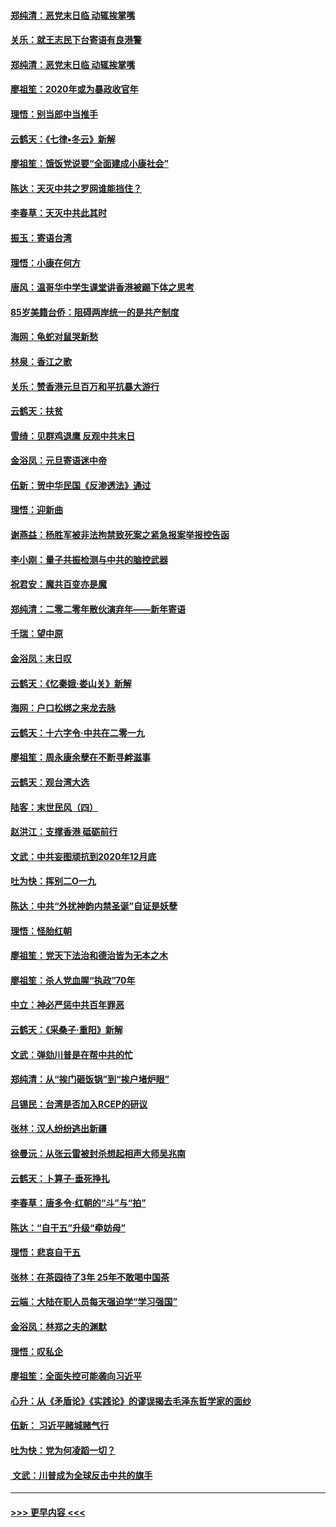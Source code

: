 #### [郑纯清：恶党末日临 动辄挨掌嘴](../pages/nsc993/n11769912.md?t=01060444) 
#### [关乐：就王志民下台寄语有良港警](../pages/nsc993/n11769903.md?t=01060444) 
#### [郑纯清：恶党末日临 动辄挨掌嘴](../pages/nsc993/n11769356.md?t=01060444) 
#### [廖祖笙：2020年或为暴政收官年](../pages/nsc993/n11768216.md?t=01060444) 
#### [理悟：别当郎中当推手](../pages/nsc993/n11768243.md?t=01060444) 
#### [云鹤天：《七律▪冬云》新解](../pages/nsc993/n11768204.md?t=01060444) 
#### [廖祖笙：饿饭党说要“全面建成小康社会”](../pages/nsc993/n11767482.md?t=01060444) 
#### [陈达：天灭中共之罗网谁能挡住？](../pages/nsc993/n11767465.md?t=01060444) 
#### [李春草：天灭中共此其时](../pages/nsc993/n11767452.md?t=01060444) 
#### [振玉：寄语台湾](../pages/nsc993/n11767432.md?t=01060444) 
#### [理悟：小康在何方](../pages/nsc993/n11767394.md?t=01060444) 
#### [唐风：温哥华中学生课堂讲香港被踢下体之思考](../pages/nsc993/n11766848.md?t=01060444) 
#### [85岁美籍台侨：阻碍两岸统一的是共产制度](../pages/nsc993/n11765043.md?t=01060444) 
#### [海网：龟蛇对鼠哭新愁](../pages/nsc993/n11764895.md?t=01060444) 
#### [林泉：香江之歌](../pages/nsc993/n11764415.md?t=01060444) 
#### [关乐：赞香港元旦百万和平抗暴大游行](../pages/nsc993/n11764382.md?t=01060444) 
#### [云鹤天：扶贫](../pages/nsc993/n11764245.md?t=01060444) 
#### [雪绮：见群鸡退鹰  反观中共末日](../pages/nsc993/n11762112.md?t=01060444) 
#### [金浴凤：元旦寄语迷中帝](../pages/nsc993/n11761788.md?t=01060444) 
#### [伍新：贺中华民国《反渗透法》通过](../pages/nsc993/n11761994.md?t=01060444) 
#### [理悟：迎新曲](../pages/nsc993/n11761152.md?t=01060444) 
#### [谢燕益：杨胜军被非法拘禁致死案之紧急报案举报控告函](../pages/nsc993/n11756134.md?t=01060444) 
#### [李小刚：量子共振检测与中共的脑控武器](../pages/nsc993/n11754518.md?t=01060444) 
#### [祝君安：魔共百变亦是魔](../pages/nsc993/n11754469.md?t=01060444) 
#### [郑纯清：二零二零年散伙演弃年——新年寄语](../pages/nsc993/n11754195.md?t=01060444) 
#### [千瑞：望中原](../pages/nsc993/n11754159.md?t=01060444) 
#### [金浴凤：末日叹](../pages/nsc993/n11752359.md?t=01060444) 
#### [云鹤天：《忆秦娥‧娄山关》新解](../pages/nsc993/n11752348.md?t=01060444) 
#### [海网：户口松绑之来龙去脉](../pages/nsc993/n11752328.md?t=01060444) 
#### [云鹤天：十六字令‧中共在二零一九](../pages/nsc993/n11752305.md?t=01060444) 
#### [廖祖笙：周永康余孽在不断寻衅滋事](../pages/nsc993/n11751013.md?t=01060444) 
#### [云鹤天：观台湾大选](../pages/nsc993/n11751007.md?t=01060444) 
#### [陆客：末世民风（四）](../pages/nsc993/n11749203.md?t=01060444) 
#### [赵洪江：支撑香港 砥砺前行](../pages/nsc993/n11748482.md?t=01060444) 
#### [文武：中共妄图顽抗到2020年12月底](../pages/nsc993/n11748446.md?t=01060444) 
#### [吐为快：挥别二O一九](../pages/nsc993/n11748411.md?t=01060444) 
#### [陈达：中共“外扰神韵内禁圣诞”自证是妖孽](../pages/nsc993/n11748226.md?t=01060444) 
#### [理悟：怪胎红朝](../pages/nsc993/n11748206.md?t=01060444) 
#### [廖祖笙：党天下法治和德治皆为无本之木](../pages/nsc993/n11748135.md?t=01060444) 
#### [廖祖笙：杀人党血腥“执政”70年](../pages/nsc993/n11745144.md?t=01060444) 
#### [中立：神必严惩中共百年罪恶](../pages/nsc993/n11744970.md?t=01060444) 
#### [云鹤天：《采桑子‧重阳》新解](../pages/nsc993/n11744948.md?t=01060444) 
#### [文武：弹劾川普是在帮中共的忙](../pages/nsc993/n11744758.md?t=01060444) 
#### [郑纯清：从“挨门砸饭锅”到“挨户堵炉眼”](../pages/nsc993/n11744745.md?t=01060444) 
#### [吕锡民：台湾是否加入RCEP的研议](../pages/nsc993/n11744701.md?t=01060444) 
#### [张林：汉人纷纷逃出新疆](../pages/nsc993/n11743530.md?t=01060444) 
#### [徐曼沅：从张云雷被封杀想起相声大师吴兆南](../pages/nsc993/n11741816.md?t=01060444) 
#### [云鹤天：卜算子‧垂死挣扎](../pages/nsc993/n11739956.md?t=01060444) 
#### [李春草：唐多令‧红朝的“斗”与“拍”](../pages/nsc993/n11739830.md?t=01060444) 
#### [陈达：“自干五”升级“牵妨母”](../pages/nsc993/n11739724.md?t=01060444) 
#### [理悟：悲哀自干五](../pages/nsc993/n11739547.md?t=01060444) 
#### [张林：在茶园待了3年 25年不敢喝中国茶](../pages/nsc993/n11739240.md?t=01060444) 
#### [云端：大陆在职人员每天强迫学“学习强国”](../pages/nsc993/n11738735.md?t=01060444) 
#### [金浴凤：林郑之夫的渊默](../pages/nsc993/n11737735.md?t=01060444) 
#### [理悟：叹私企](../pages/nsc993/n11737715.md?t=01060444) 
#### [廖祖笙：全面失控可能袭向习近平](../pages/nsc993/n11737704.md?t=01060444) 
#### [心升：从《矛盾论》《实践论》的谬误揭去毛泽东哲学家的面纱](../pages/nsc993/n11736962.md?t=01060444) 
#### [伍新： 习近平赌城赌气行](../pages/nsc993/n11736929.md?t=01060444) 
#### [吐为快：党为何凌蹈一切？](../pages/nsc993/n11736915.md?t=01060444) 
#### [ 文武：川普成为全球反击中共的旗手](../pages/nsc993/n11736882.md?t=01060444) 

----
#### [ >>> 更早内容 <<< ](../indexes/nsc993-earlier.md)

